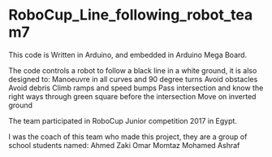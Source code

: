 # RoboCup_Line_following_robot_team7


This code is Written in Arduino, and embedded in Arduino Mega Board.

The code controls a robot to follow a black line in a white ground, it is also designed to:
	Manoeuvre in all curves and 90 degree turns
	Avoid obstacles
	Avoid debris
	Climb ramps and speed bumps
	Pass intersection and know the right ways through green square before the intersection 
	Move on inverted ground


The team participated in RoboCup Junior competition 2017 in Egypt.

I was the coach of this team who made this project, they are a group of school students named:
	Ahmed Zaki
	Omar Momtaz
	Mohamed Ashraf
